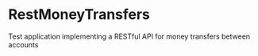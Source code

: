 # RestMoneyTransfers
Test application implementing a RESTful API for money transfers between accounts
